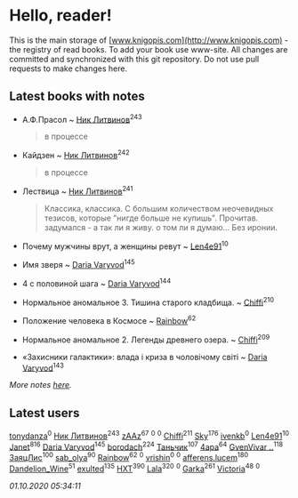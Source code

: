 # Hello, reader!
This is the main storage of [www.knigopis.com](http://www.knigopis.com) - the registry of read books.
To add your book use www-site. All changes are committed and synchronized with this git repository.
Do not use pull requests to make changes here.


## Latest books with notes
* А.Ф.Прасол ~ [Ник Литвинов](users/241/241974816-vkontakte)<sup>243</sup>
    > в процессе

* Кайдзен ~ [Ник Литвинов](users/241/241974816-vkontakte)<sup>242</sup>
    > в процессе

* Лествица ~ [Ник Литвинов](users/241/241974816-vkontakte)<sup>241</sup>
    > Классика, классика. С большим количеством неочевидных тезисов, которые "нигде больше не купишь". Прочитав. задумался - а так ли я живу. о том ли я думаю... Без иронии.

* Почему мужчины врут, а женщины ревут ~ [Len4e91](users/254/254448176-yandex)<sup>10</sup>

* Имя зверя ~ [Daria Varyvod](users/829/829893410524253-facebook)<sup>145</sup>

* 4 с половиной шага ~ [Daria Varyvod](users/829/829893410524253-facebook)<sup>144</sup>

* Нормальное аномальное 3. Тишина старого кладбища. ~ [Chiffi](users/105/105831994080785626680-google)<sup>210</sup>

* Положение человека в Космосе ~ [Rainbow](users/109/109787328219839805802-google)<sup>62</sup>

* Нормальное аномальное 2. Легенды древнего озера. ~ [Chiffi](users/105/105831994080785626680-google)<sup>209</sup>

* «Захисники галактики»: влада і криза в чоловічому світі ~ [Daria Varyvod](users/829/829893410524253-facebook)<sup>143</sup>


_More notes [here](latest_books_with_notes.md)._


## Latest users
[tonydanza](users/635/63596061-vkontakte)<sup>0</sup> 
[Ник Литвинов](users/241/241974816-vkontakte)<sup>243</sup> 
[zAAz](users/202/202248233-vkontakte)<sup>67</sup> 
[](users/102/102344559278955514892-google)<sup>0</sup> 
[](users/118/118254658890672334687-google)<sup>0</sup> 
[Chiffi](users/105/105831994080785626680-google)<sup>211</sup> 
[Sky](users/118/118049897850017649660-googleplus)<sup>176</sup> 
[ivenkb](users/107/107750268-vkontakte)<sup>0</sup> 
[Len4e91](users/254/254448176-yandex)<sup>10</sup> 
[Janet](users/108/108113656204404967440-google)<sup>816</sup> 
[Daria Varyvod](users/829/829893410524253-facebook)<sup>145</sup> 
[borodach](users/157/15706320-vkontakte)<sup>224</sup> 
[Таньчик](users/209/2096581563762610-facebook)<sup>107</sup> 
[4apa](users/117/117392596378069249667-google)<sup>64</sup> 
[GvenVivar ..](users/158/158266434925901-facebook)<sup>118</sup> 
[ЗаяцЛис](users/112/112388384595246311466-google)<sup>100</sup> 
[sab_olya](users/139/139338401-vkontakte)<sup>90</sup> 
[Rainbow](users/109/109787328219839805802-google)<sup>62</sup> 
[](users/108/108685354966939535397-google)<sup>0</sup> 
[vrishin](users/157/157469036-yandex)<sup>0</sup> 
[](users/121/12133433-vkontakte)<sup>0</sup> 
[afferens.lucem](users/196/196071655-vkontakte)<sup>180</sup> 
[Dandelion_Wine](users/586/58602788-vkontakte)<sup>51</sup> 
[exulted](users/100/100599204551896265722-google)<sup>135</sup> 
[HXT](users/100/100002563462782-facebook)<sup>390</sup> 
[Lala](users/761/76187635-vkontakte)<sup>320</sup> 
[](users/113/113120851982565613531-google)<sup>0</sup> 
[Garka](users/115/115753719718250012620-google)<sup>261</sup> 
[Victoria](users/113/113794223924688167852-google)<sup>48</sup> 
[](users/152/1525885927708569-facebook)<sup>0</sup> 


_01.10.2020 05:34:11_
